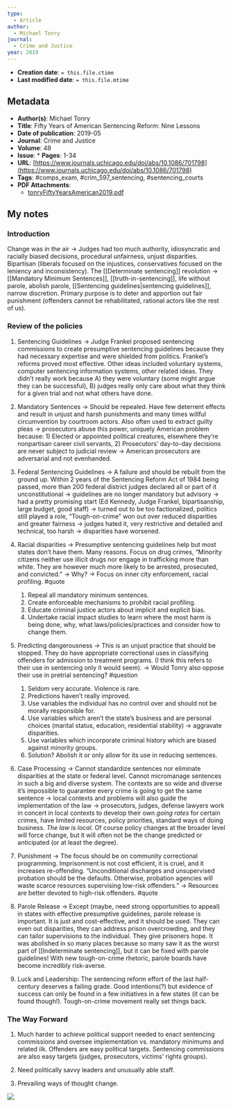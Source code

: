 ```yaml
---
type:
  - Article
author:
  - Michael Tonry
journal:
  - Crime and Justice
year: 2019
---
```


* **Creation date**: `= this.file.ctime`
* **Last modified date**: `= this.file.mtime`

## Metadata

* **Author(s)**: Michael Tonry
* **Title**: Fifty Years of American Sentencing Reform: Nine Lessons
* **Date of publication**: 2019-05
* **Journal**: Crime and Justice
* **Volume**: 48
* **Issue**: * **Pages**: 1-34
* **URL**: [https://www.journals.uchicago.edu/doi/abs/10.1086/701798](https://www.journals.uchicago.edu/doi/abs/10.1086/701798)
* **Tags**: #comps_exam, #crim_597_sentencing, #sentencing_courts
* **PDF Attachments**:
  * [tonryFiftyYearsAmerican2019.pdf](zotero://open-pdf/library/items/IZWI8A48)

## My notes

### Introduction

Change was in the air -> Judges had too much authority, idiosyncratic and racially biased decisions, procedural unfairness, unjust disparities. Bipartisan (liberals focused on the injustices, conservatives focused on the leniency and inconsistency). The [[Determinate sentencing]] revolution -> [[Mandatory Minimum Sentences]], [[truth-in-sentencing]], life without parole, abolish parole, [[Sentencing guidelines|sentencing guidelines]], narrow discretion. Primary purpose is to deter and apportion out fair punishment (offenders cannot be rehabilitated, rational actors like the rest of us).

### Review of the policies

1. Sentencing Guidelines -> Judge Frankel proposed sentencing commissions to create presumptive sentencing guidelines because they had necessary expertise and were shielded from politics. Frankel’s reforms proved most effective. Other ideas included voluntary systems, computer sentencing information systems, other related ideas. They didn’t really work because A) they were voluntary (some might argue they can be successful), B) judges really only care about what they think for a given trial and not what others have done.  
      
2. Mandatory Sentences -> Should be repealed. Have few deterrent effects and result in unjust and harsh punishments and many times willful circumvention by courtroom actors. Also often used to extract guilty pleas -> prosecutors abuse this power, uniquely American problem because: 1) Elected or appointed political creatures, elsewhere they’re nonpartisan career civil servants, 2) Prosecutors’ day-to-day decisions are never subject to judicial review -> American prosecutors are adversarial and not evenhanded.  
      
3. Federal Sentencing Guidelines -> A failure and should be rebuilt from the ground up. Within 2 years of the Sentencing Reform Act of 1984 being passed, more than 200 federal district judges declared all or part of it unconstitutional -> guidelines are no longer mandatory but advisory -> had a pretty promising start (Ed Kennedy, Judge Frankel, bipartisanship, large budget, good staff) -> turned out to be too factionalized, politics still played a role, “Tough-on-crime” won out over reduced disparities and greater fairness -> judges hated it, very restrictive and detailed and technical, too harsh -> disparities have worsened.  
      
4. Racial disparities -> Presumptive sentencing guidelines help but most states don’t have them. Many reasons. Focus on drug crimes, “Minority citizens neither use illicit drugs nor engage in trafficking more than white. They are however much more likely to be arrested, prosecuted, and convicted.” -> Why? -> Focus on inner city enforcement, racial profiling. #quote 

	1. Repeal all mandatory minimum sentences.    
	2. Create enforceable mechanisms to prohibit racial profiling.
	3. Educate criminal justice actors about implicit and explicit bias.
	4. Undertake racial impact studies to learn where the most harm is being done, why, what laws/policies/practices and consider how to change them.

5. Predicting dangerousness -> This is an unjust practice that should be stopped. They do have appropriate correctional uses in classifying offenders for admission to treatment programs. (I think this refers to their use in sentencing only it would seem). -> Would Tonry also oppose their use in pretrial sentencing? #question 
    
	1. Seldom very accurate. Violence is rare.
	2. Predictions haven’t really improved.
	3. Use variables the individual has no control over and should not be morally responsible for.
	4. Use variables which aren’t the state’s business and are personal choices (marital status, education, residential stability) -> aggravate disparities.
	5. Use variables which incorporate criminal history which are biased against minority groups.
	6. Solution? Abolish it or only allow for its use in reducing sentences.  
      
6. Case Processing -> Cannot standardize sentences nor eliminate disparities at the state or federal level. Cannot micromanage sentences in such a big and diverse system. The contexts are so wide and diverse it’s impossible to guarantee every crime is going to get the same sentence -> local contexts and problems will also guide the implementation of the law -> prosecutors, judges, defense lawyers work in concert in local contexts to develop their own *going rates* for certain crimes, have limited resources, policy priorities, standard ways of doing business. *The law is local*. Of course policy changes at the broader level will force change, but it will often not be the change predicted or anticipated (or at least the degree).  
      
7. Punishment -> The focus should be on community correctional programming. Imprisonment is not cost efficient, it is cruel, and it increases re-offending. “Unconditional discharges and unsupervised probation should be the defaults. Otherwise, probation agencies will waste scarce resources supervising low-risk offenders.” -> Resources are better devoted to high-risk offenders. #quote
      
8. Parole Release -> Except (maybe, need strong opportunities to appeal) in states with effective presumptive guidelines, parole release is important. It is just and cost-effective, and it should be used. They can even out disparities, they can address prison overcrowding, and they can tailor supervisions to the individual. They give prisoners hope. It was abolished in so many places because so many saw it as the worst part of [[Indeterminate sentencing]], but it can be fixed with parole guidelines! With new tough-on-crime rhetoric, parole boards have become incredibly risk-averse.
      
9. Luck and Leadership: The sentencing reform effort of the last half-century deserves a failing grade. Good intentions(?) but evidence of success can only be found in a few initiatives in a few states (it can be found though!). Tough-on-crime movement really set things back.
    
### The Way Forward

1. Much harder to achieve political support needed to enact sentencing commissions and oversee implementation vs. mandatory minimums and related ilk. Offenders are easy political targets. Sentencing commissions are also easy targets (judges, prosecutors, victims’ rights groups).
    
2. Need politically savvy leaders and unusually able staff.
    
3. Prevailing ways of thought change.
    
![](https://lh4.googleusercontent.com/5DBzZCwC3LrfzCwQPyNuXadbzCAByWoM471nSBCYR5Dtrjam-8Ztq0YafI_u7D-DXCqmeHJ6SC1_vAE_kayXBLqPqv31G3lPK2AbwbdvDzjTIDPtB4ktT3pks461PjEtuiBzK1cS0Jo3VsIIGOna)